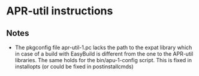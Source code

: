 # APR-util instructions

## Notes

  * The pkgconfig file apr-util-1.pc lacks the path to the expat library
    which in case of a build with EasyBuild is different from the one to the
    APR-util libraries. The same holds for the bin/apu-1-config script.
    This is fixed in installopts (or could be fixed in postinstallcmds)

